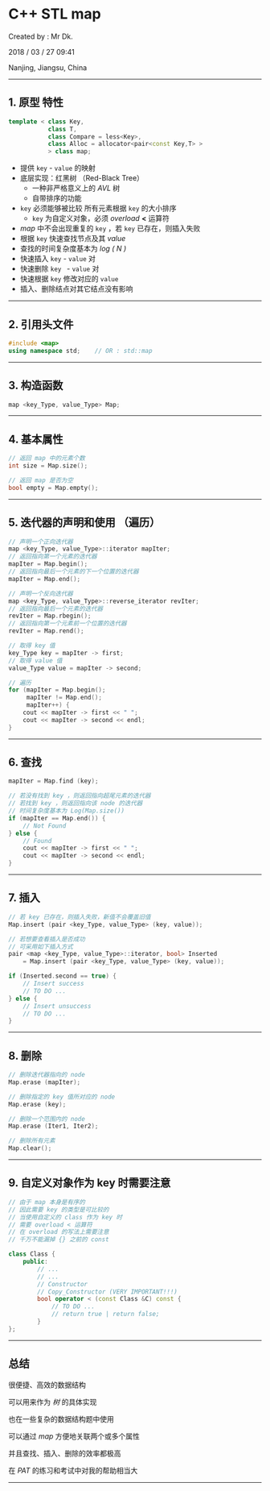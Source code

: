# C++ STL map

Created by : Mr Dk.

2018 / 03 / 27 09:41

Nanjing, Jiangsu, China

---

## 1. 原型 特性

```c++
template < class Key,
           class T,
           class Compare = less<Key>,
           class Alloc = allocator<pair<const Key,T> >
           > class map;
```

 * 提供 `key` - `value` 的映射
 * 底层实现：红黑树 （Red-Black Tree）
    * 一种非严格意义上的 _AVL_ 树
    * 自带排序的功能
 * `key` 必须能够被比较 所有元素根据 `key` 的大小排序
    * `key` 为自定义对象，必须 _overload_ __<__ 运算符
 * _map_ 中不会出现重复的 `key` ，若 `key` 已存在，则插入失败
 * 根据 `key` 快速查找节点及其 _value_
 * 查找的时间复杂度基本为 _log ( N )_ 
* 快速插入 `key` - `value` 对
 * 快速删除 `key ` - `value` 对
* 快速根据 `key` 修改对应的 `value` 
 * 插入、删除结点对其它结点没有影响

---

## 2. 引用头文件

```C++
#include <map>
using namespace std;	// OR : std::map
```

---

## 3. 构造函数

```c++
map <key_Type, value_Type> Map;
```

---

## 4. 基本属性

```c++
// 返回 map 中的元素个数
int size = Map.size();

// 返回 map 是否为空
bool empty = Map.empty();
```

---

## 5. 迭代器的声明和使用 （遍历）

```C++
// 声明一个正向迭代器
map <key_Type, value_Type>::iterator mapIter;
// 返回指向第一个元素的迭代器
mapIter = Map.begin();
// 返回指向最后一个元素的下一个位置的迭代器
mapIter = Map.end();

// 声明一个反向迭代器
map <key_Type, value_Type>::reverse_iterator revIter;
// 返回指向最后一个元素的迭代器
revIter = Map.rbegin();
// 返回指向第一个元素前一个位置的迭代器
revIter = Map.rend();

// 取得 key 值
key_Type key = mapIter -> first;
// 取得 value 值
value_Type value = mapIter -> second;

// 遍历
for (mapIter = Map.begin();
     mapIter != Map.end();
     mapIter++) {
    cout << mapIter -> first << " ";
    cout << mapIter -> second << endl;
}
```

---

## 6. 查找

```c++
mapIter = Map.find (key);

// 若没有找到 key ，则返回指向超尾元素的迭代器
// 若找到 key ，则返回指向该 node 的迭代器
// 时间复杂度基本为 Log(Map.size())
if (mapIter == Map.end()) {
    // Not Found
} else {
    // Found
    cout << mapIter -> first << " ";
    cout << mapIter -> second << endl;
}
```

---

## 7. 插入

```C++
// 若 key 已存在，则插入失败，新值不会覆盖旧值
Map.insert (pair <key_Type, value_Type> (key, value));

// 若想要查看插入是否成功
// 可采用如下插入方式
pair <map <key_Type, value_Type>::iterator, bool> Inserted 
	= Map.insert (pair <key_Type, value_Type> (key, value));

if (Inserted.second == true) {
    // Insert success
    // TO DO ...
} else {
    // Insert unsuccess
    // TO DO ...
}
```

---

## 8. 删除

```C++
// 删除迭代器指向的 node
Map.erase (mapIter);

// 删除指定的 key 值所对应的 node
Map.erase (key);

// 删除一个范围内的 node
Map.erase (Iter1, Iter2);

// 删除所有元素
Map.clear();
```

---

## 9. 自定义对象作为 key 时需要注意

```C++
// 由于 map 本身是有序的
// 因此需要 key 的类型是可比较的
// 当使用自定义的 class 作为 key 时
// 需要 overload < 运算符
// 在 overload 的写法上需要注意
// 千万不能漏掉 {} 之前的 const

class Class {
    public:
    	// ...
    	// ...
    	// Constructor
    	// Copy_Constructor (VERY IMPORTANT!!!)
        bool operator < (const Class &C) const {
            // TO DO ...
            // return true | return false;
        }
};
```

---

## 总结

很便捷、高效的数据结构

可以用来作为  _树_  的具体实现

也在一些复杂的数据结构题中使用

可以通过 _map_ 方便地关联两个或多个属性

并且查找、插入、删除的效率都极高

在 _PAT_ 的练习和考试中对我的帮助相当大

---